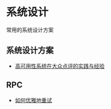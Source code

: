 # 系统设计
常用的系统设计方案

## 系统设计方案
- [高可用性系统在大众点评的实践与经验](https://tech.meituan.com/2016/02/04/high-availability-systems-dianping.html)

## RPC
- [如何优雅地重试](https://mp.weixin.qq.com/s/6IkTnUbBlHjM3GM_bT35tA)

